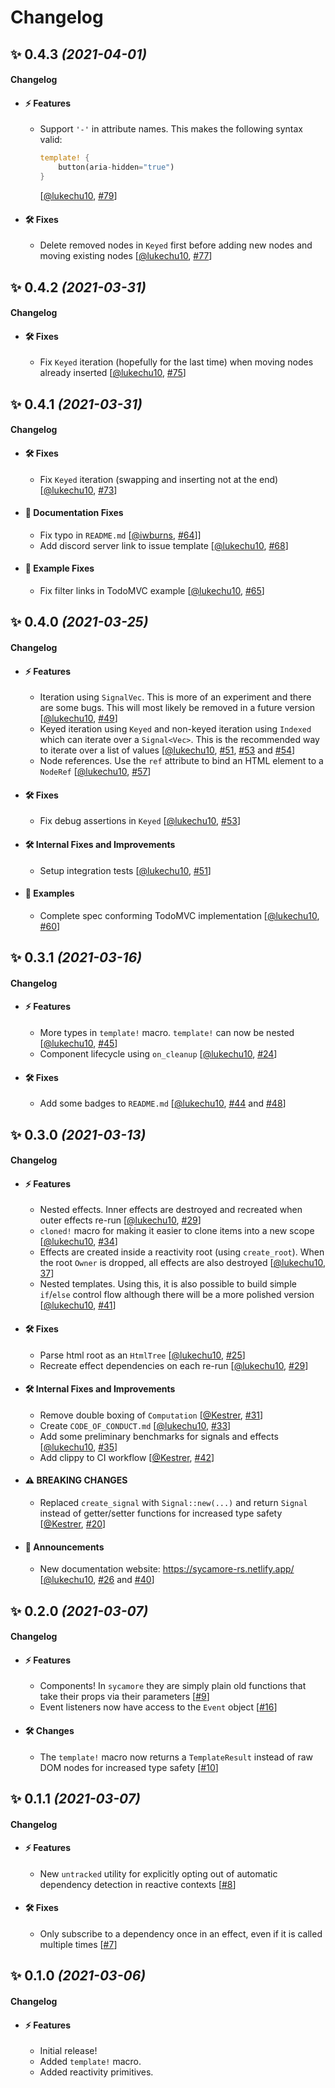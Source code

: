 # Changelog

## ✨ **0.4.3** _(2021-04-01)_

#### Changelog

- #### ⚡️ Features

  - Support `'-'` in attribute names. This makes the following syntax valid:
    ```rust
    template! {
        button(aria-hidden="true")
    }
    ```
    [[@lukechu10], [#79](https://github.com/sycamore-rs/sycamore/pull/79)]

- #### 🛠 Fixes

  - Delete removed nodes in `Keyed` first before adding new nodes and moving existing nodes [[@lukechu10], [#77](https://github.com/sycamore-rs/sycamore/pull/77)]

## ✨ **0.4.2** _(2021-03-31)_

#### Changelog

- #### 🛠 Fixes

  - Fix `Keyed` iteration (hopefully for the last time) when moving nodes already inserted [[@lukechu10], [#75](https://github.com/sycamore-rs/sycamore/pull/75)]

## ✨ **0.4.1** _(2021-03-31)_

#### Changelog

- #### 🛠 Fixes

  - Fix `Keyed` iteration (swapping and inserting not at the end) [[@lukechu10], [#73](https://github.com/sycamore-rs/sycamore/pull/73)]

- #### 📃 Documentation Fixes

  - Fix typo in `README.md` [[@iwburns], [#64](https://github.com/sycamore-rs/sycamore/pull/64)]]
  - Add discord server link to issue template [[@lukechu10], [#68](https://github.com/sycamore-rs/sycamore/pull/68)]

- #### 🎁 Example Fixes

  - Fix filter links in TodoMVC example [[@lukechu10], [#65](https://github.com/sycamore-rs/sycamore/pull/65)]

## ✨ **0.4.0** _(2021-03-25)_

#### Changelog

- #### ⚡️ Features

  - Iteration using `SignalVec`. This is more of an experiment and there are some bugs. This will most likely be removed in a future version [[@lukechu10], [#49](https://github.com/sycamore-rs/sycamore/pull/49)]
  - Keyed iteration using `Keyed` and non-keyed iteration using `Indexed` which can iterate over a `Signal<Vec>`. This is the recommended way to iterate over a list of values [[@lukechu10], [#51](https://github.com/sycamore-rs/sycamore/pull/51), [#53](https://github.com/sycamore-rs/sycamore/pull/53) and [#54](https://github.com/sycamore-rs/sycamore/pull/54)]
  - Node references. Use the `ref` attribute to bind an HTML element to a `NodeRef` [[@lukechu10], [#57](https://github.com/sycamore-rs/sycamore/pull/57)]

- #### 🛠 Fixes

  - Fix debug assertions in `Keyed` [[@lukechu10], [#53](https://github.com/sycamore-rs/sycamore/pull/53)]

- #### 🛠 Internal Fixes and Improvements

  - Setup integration tests [[@lukechu10], [#51](https://github.com/sycamore-rs/sycamore/pull/51)]

- #### 🎁 Examples

  - Complete spec conforming TodoMVC implementation [[@lukechu10], [#60](https://github.com/sycamore-rs/sycamore/pull/60)]

## ✨ **0.3.1** _(2021-03-16)_

#### Changelog

- #### ⚡️ Features

  - More types in `template!` macro. `template!` can now be nested [[@lukechu10], [#45](https://github.com/sycamore-rs/sycamore/pull/45)]
  - Component lifecycle using `on_cleanup` [[@lukechu10], [#24](https://github.com/sycamore-rs/sycamore/pull/24)]

- #### 🛠 Fixes

  - Add some badges to `README.md` [[@lukechu10], [#44](https://github.com/sycamore-rs/sycamore/pull/44) and [#48](https://github.com/sycamore-rs/sycamore/pull/48)]

## ✨ **0.3.0** _(2021-03-13)_

#### Changelog

- #### ⚡️ Features

  - Nested effects. Inner effects are destroyed and recreated when outer effects re-run [[@lukechu10], [#29](https://github.com/sycamore-rs/sycamore/pull/29)]
  - `cloned!` macro for making it easier to clone items into a new scope [[@lukechu10], [#34](https://github.com/sycamore-rs/sycamore/pull/34)]
  - Effects are created inside a reactivity root (using `create_root`). When the root `Owner` is dropped, all effects are also destroyed [[@lukechu10], [37](https://github.com/sycamore-rs/sycamore/pull/37)]
  - Nested templates. Using this, it is also possible to build simple `if`/`else` control flow although there will be a more polished version [[@lukechu10], [#41](https://github.com/sycamore-rs/sycamore/pull/41)]

- #### 🛠 Fixes

  - Parse html root as an `HtmlTree` [[@lukechu10], [#25](https://github.com/sycamore-rs/sycamore/pull/25)]
  - Recreate effect dependencies on each re-run [[@lukechu10], [#29](https://github.com/sycamore-rs/sycamore/pull/29)]

- #### 🛠 Internal Fixes and Improvements

  - Remove double boxing of `Computation` [[@Kestrer], [#31](https://github.com/sycamore-rs/sycamore/pull/31)]
  - Create `CODE_OF_CONDUCT.md` [[@lukechu10], [#33](https://github.com/sycamore-rs/sycamore/pull/33)]
  - Add some preliminary benchmarks for signals and effects [[@lukechu10], [#35](https://github.com/sycamore-rs/sycamore/pull/35)]
  - Add clippy to CI workflow [[@Kestrer], [#42](https://github.com/sycamore-rs/sycamore/pull/42)]

- #### ⚠ **BREAKING CHANGES**

  - Replaced `create_signal` with `Signal::new(...)` and return `Signal` instead of getter/setter functions for increased type safety [[@Kestrer], [#20](https://github.com/sycamore-rs/sycamore/pull/20)]

- #### 📢 Announcements

  - New documentation website: https://sycamore-rs.netlify.app/ [[@lukechu10], [#26](https://github.com/sycamore-rs/sycamore/pull/26) and [#40](https://github.com/sycamore-rs/sycamore/pull/40)]

## ✨ **0.2.0** _(2021-03-07)_

#### Changelog

- #### ⚡️ Features

  - Components! In `sycamore` they are simply plain old functions that take their props via their parameters [[#9](https://github.com/sycamore-rs/sycamore/pull/9)]
  - Event listeners now have access to the `Event` object [[#16](https://github.com/sycamore-rs/sycamore/pull/16)]

- #### 🛠 Changes

  - The `template!` macro now returns a `TemplateResult` instead of raw DOM nodes for increased type safety [[#10](https://github.com/sycamore-rs/sycamore/pull/10)]

## ✨ **0.1.1** _(2021-03-07)_

#### Changelog

- #### ⚡️ Features

  - New `untracked` utility for explicitly opting out of automatic dependency detection in reactive contexts [[#8](https://github.com/sycamore-rs/sycamore/pull/8)]

- #### 🛠 Fixes
  - Only subscribe to a dependency once in an effect, even if it is called multiple times [[#7](https://github.com/sycamore-rs/sycamore/pull/7)]

## ✨ **0.1.0** _(2021-03-06)_

#### Changelog

- #### ⚡️ Features

  - Initial release!
  - Added `template!` macro.
  - Added reactivity primitives.

[@iwburns]: https://github.com/iwburns
[@Kestrer]: https://github.com/Kestrer
[@lukechu10]: https://github.com/lukechu10
